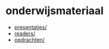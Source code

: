 # onderwijsmateriaal

* [presentaties/](../onderwijsmateriaal/presentaties/)
* [readers/](../onderwijsmateriaal/readers/README.md)
* [opdrachten/](../onderwijsmateriaal/opdrachten/)
